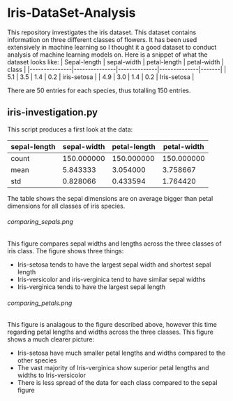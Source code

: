 # Iris-DataSet-Analysis

This repository investigates the iris dataset. This dataset contains information on three different classes of flowers. It has been used extensively in machine learning so I thought it a good dataset to conduct analysis of machine learning models on. Here is a snippet of what the dataset looks like: 
| Sepal-length | sepal-width | petal-length | petal-width | class |
|---------------|---------------|--------------|--------------|-------|
|  5.1 | 3.5 | 1.4 | 0.2 | iris-setosa |
| 4.9  | 3.0 | 1.4 | 0.2 | Iris-setosa |

There are 50 entries for each species, thus totalling 150 entries.

## iris-investigation.py

This script produces a first look at the data:

sepal-length |  sepal-width  | petal-length | petal-width
-------------|---------------|--------------|--------------
count  |  150.000000  | 150.000000   | 150.000000 |  150.000000
mean  |     5.843333  |   3.054000   |   3.758667  |   1.198667
std    |    0.828066  |   0.433594    |  1.764420  |   0.763161

The table shows the sepal dimensions are on average bigger than petal dimensions for all classes of iris species. <br/>
###### comparing_sepals.png 
This figure compares sepal widths and lengths across the three classes of iris class. The figure shows three things: 
* Iris-setosa tends to have the largest sepal width and shortest sepal length 
* Iris-versicolor and iris-verginica tend to have similar sepal widths
* Iris-verginica tends to have the largest sepal length

###### comparing_petals.png
This figure is analagous to the figure described above, however this time regarding petal lengths and widths across the three classes. This figure shows a much clearer picture:
* Iris-setosa have much smaller petal lengths and widths compared to the other species
* The vast majority of Iris-verginica show superior petal lengths and widths to Iris-versicolor
* There is less spread of the data for each class compared to the sepal figure

